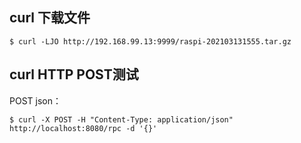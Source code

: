 

## curl 下载文件

```
$ curl -LJO http://192.168.99.13:9999/raspi-202103131555.tar.gz
```



## curl HTTP POST测试

POST json：

```
$ curl -X POST -H "Content-Type: application/json" http://localhost:8080/rpc -d '{}'
```

